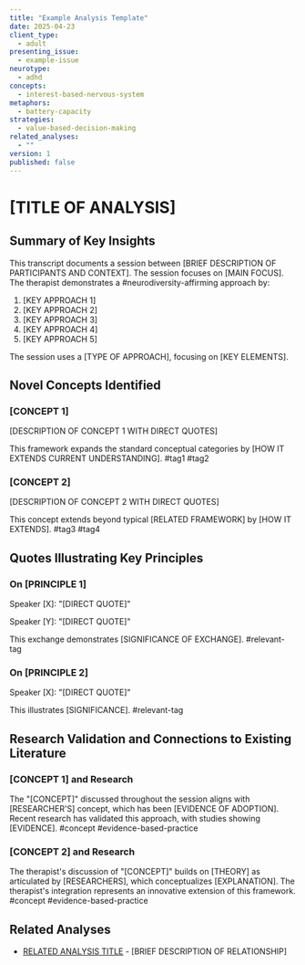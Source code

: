 ```yaml
---
title: "Example Analysis Template"
date: 2025-04-23
client_type: 
  - adult
presenting_issue:
  - example-issue
neurotype:
  - adhd
concepts:
  - interest-based-nervous-system
metaphors:
  - battery-capacity
strategies:
  - value-based-decision-making
related_analyses:
  - ""
version: 1
published: false
---
```


# [TITLE OF ANALYSIS]

## Summary of Key Insights

This transcript documents a session between [BRIEF DESCRIPTION OF PARTICIPANTS AND CONTEXT]. The session focuses on [MAIN FOCUS]. The therapist demonstrates a #neurodiversity-affirming approach by:

1. [KEY APPROACH 1]
2. [KEY APPROACH 2]
3. [KEY APPROACH 3]
4. [KEY APPROACH 4]
5. [KEY APPROACH 5]

The session uses a [TYPE OF APPROACH], focusing on [KEY ELEMENTS].

## Novel Concepts Identified

### [CONCEPT 1]

[DESCRIPTION OF CONCEPT 1 WITH DIRECT QUOTES]

This framework expands the standard conceptual categories by [HOW IT EXTENDS CURRENT UNDERSTANDING]. #tag1 #tag2

### [CONCEPT 2]

[DESCRIPTION OF CONCEPT 2 WITH DIRECT QUOTES]

This concept extends beyond typical [RELATED FRAMEWORK] by [HOW IT EXTENDS]. #tag3 #tag4

## Quotes Illustrating Key Principles

### On [PRINCIPLE 1]

Speaker [X]: "[DIRECT QUOTE]"

Speaker [Y]: "[DIRECT QUOTE]"

This exchange demonstrates [SIGNIFICANCE OF EXCHANGE]. #relevant-tag

### On [PRINCIPLE 2]

Speaker [X]: "[DIRECT QUOTE]"

This illustrates [SIGNIFICANCE]. #relevant-tag

## Research Validation and Connections to Existing Literature

### [CONCEPT 1] and Research

The "[CONCEPT]" discussed throughout the session aligns with [RESEARCHER'S] concept, which has been [EVIDENCE OF ADOPTION]. Recent research has validated this approach, with studies showing [EVIDENCE]. #concept #evidence-based-practice

### [CONCEPT 2] and Research

The therapist's discussion of "[CONCEPT]" builds on [THEORY] as articulated by [RESEARCHERS], which conceptualizes [EXPLANATION]. The therapist's integration represents an innovative extension of this framework. #concept #evidence-based-practice


## Related Analyses

- [RELATED ANALYSIS TITLE](FILENAME.md) - [BRIEF DESCRIPTION OF RELATIONSHIP]